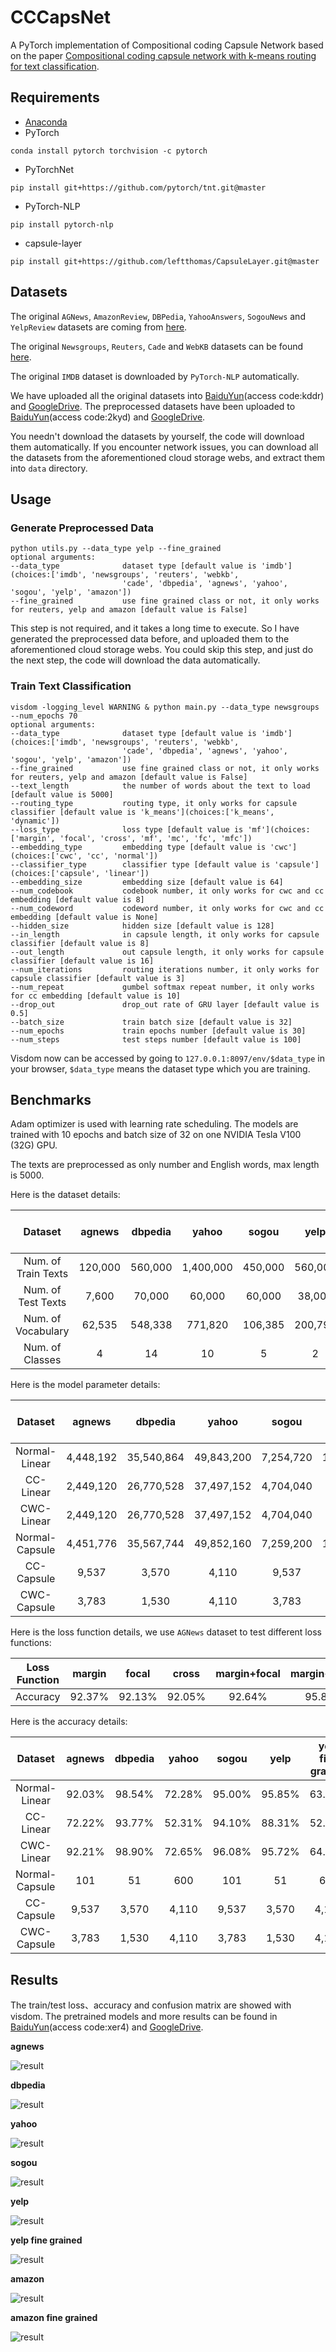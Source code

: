 # CCCapsNet
A PyTorch implementation of Compositional coding Capsule Network based on the paper [Compositional coding capsule network with k-means routing for text classification](https://arxiv.org/abs/1810.09177).

## Requirements
* [Anaconda](https://www.anaconda.com/download/)
* PyTorch
```
conda install pytorch torchvision -c pytorch
```
* PyTorchNet
```
pip install git+https://github.com/pytorch/tnt.git@master
```
* PyTorch-NLP
```
pip install pytorch-nlp
```
* capsule-layer
```
pip install git+https://github.com/leftthomas/CapsuleLayer.git@master
```

## Datasets
The original `AGNews`, `AmazonReview`, `DBPedia`, `YahooAnswers`, `SogouNews` and `YelpReview` datasets are coming from [here](http://goo.gl/JyCnZq).

The original `Newsgroups`, `Reuters`, `Cade` and `WebKB` datasets can be found [here](http://ana.cachopo.org/datasets-for-single-label-text-categorization).

The original `IMDB` dataset is downloaded by `PyTorch-NLP` automatically.

We have uploaded all the original datasets into [BaiduYun](https://pan.baidu.com/s/16wBuNJiD0acgTHDeld9eDA)(access code:kddr) and 
[GoogleDrive](https://drive.google.com/open?id=10n_eZ2ZyRjhRWFjxky7_PhcGHecDjKJ2). 
The preprocessed datasets have been uploaded to [BaiduYun](https://pan.baidu.com/s/1hsIJAw54YZbVAqFiehEH6w)(access code:2kyd) and 
[GoogleDrive](https://drive.google.com/open?id=1KDE5NJKfgOwc6RNEf9_F0ZhLQZ3Udjx5).

You needn't download the datasets by yourself, the code will download them automatically.
If you encounter network issues, you can download all the datasets from the aforementioned cloud storage webs, 
and extract them into `data` directory.

## Usage

### Generate Preprocessed Data
```
python utils.py --data_type yelp --fine_grained
optional arguments:
--data_type              dataset type [default value is 'imdb'](choices:['imdb', 'newsgroups', 'reuters', 'webkb', 
                         'cade', 'dbpedia', 'agnews', 'yahoo', 'sogou', 'yelp', 'amazon'])
--fine_grained           use fine grained class or not, it only works for reuters, yelp and amazon [default value is False]
```
This step is not required, and it takes a long time to execute. So I have generated the preprocessed data before, and 
uploaded them to the aforementioned cloud storage webs. You could skip this step, and just do the next step, the code will 
download the data automatically.

### Train Text Classification
```
visdom -logging_level WARNING & python main.py --data_type newsgroups --num_epochs 70
optional arguments:
--data_type              dataset type [default value is 'imdb'](choices:['imdb', 'newsgroups', 'reuters', 'webkb', 
                         'cade', 'dbpedia', 'agnews', 'yahoo', 'sogou', 'yelp', 'amazon'])
--fine_grained           use fine grained class or not, it only works for reuters, yelp and amazon [default value is False]
--text_length            the number of words about the text to load [default value is 5000]
--routing_type           routing type, it only works for capsule classifier [default value is 'k_means'](choices:['k_means', 'dynamic'])
--loss_type              loss type [default value is 'mf'](choices:['margin', 'focal', 'cross', 'mf', 'mc', 'fc', 'mfc'])
--embedding_type         embedding type [default value is 'cwc'](choices:['cwc', 'cc', 'normal'])
--classifier_type        classifier type [default value is 'capsule'](choices:['capsule', 'linear'])
--embedding_size         embedding size [default value is 64]
--num_codebook           codebook number, it only works for cwc and cc embedding [default value is 8]
--num_codeword           codeword number, it only works for cwc and cc embedding [default value is None]
--hidden_size            hidden size [default value is 128]
--in_length              in capsule length, it only works for capsule classifier [default value is 8]
--out_length             out capsule length, it only works for capsule classifier [default value is 16]
--num_iterations         routing iterations number, it only works for capsule classifier [default value is 3]
--num_repeat             gumbel softmax repeat number, it only works for cc embedding [default value is 10]
--drop_out               drop_out rate of GRU layer [default value is 0.5]
--batch_size             train batch size [default value is 32]
--num_epochs             train epochs number [default value is 30]
--num_steps              test steps number [default value is 100]
```
Visdom now can be accessed by going to `127.0.0.1:8097/env/$data_type` in your browser, `$data_type` means the dataset 
type which you are training.

## Benchmarks
Adam optimizer is used with learning rate scheduling. The models are trained with 10 epochs and batch size of 32 on one 
NVIDIA Tesla V100 (32G) GPU.

The texts are preprocessed as only number and English words, max length is 5000.

Here is the dataset details:

<table>
  <thead>
    <tr>
      <th>Dataset</th>
      <th>agnews</th>
      <th>dbpedia</th>
      <th>yahoo</th>
      <th>sogou</th>
      <th>yelp</th>
      <th>yelp fine grained</th>
      <th>amazon</th>
      <th>amazon fine grained</th>
    </tr>
  </thead>
  <tbody>
    <tr>
      <td align="center">Num. of Train Texts</td>
      <td align="center">120,000</td>
      <td align="center">560,000</td>
      <td align="center">1,400,000</td>
      <td align="center">450,000</td>
      <td align="center">560,000</td>
      <td align="center">650,000</td>
      <td align="center">3,600,000</td>
      <td align="center">3,000,000</td>
    </tr>
    <tr>
      <td align="center">Num. of Test Texts</td>
      <td align="center">7,600</td>
      <td align="center">70,000</td>
      <td align="center">60,000</td>
      <td align="center">60,000</td>
      <td align="center">38,000</td>
      <td align="center">50,000</td>
      <td align="center">400,000</td>
      <td align="center">650,000</td>
    </tr>
    <tr>
      <td align="center">Num. of Vocabulary</td>
      <td align="center">62,535</td>
      <td align="center">548,338</td>
      <td align="center">771,820</td>
      <td align="center">106,385</td>
      <td align="center">200,790</td>
      <td align="center">216,985</td>
      <td align="center">931,271</td>
      <td align="center">835,818</td>
    </tr>
    <tr>
      <td align="center">Num. of Classes</td>
      <td align="center">4</td>
      <td align="center">14</td>
      <td align="center">10</td>
      <td align="center">5</td>
      <td align="center">2</td>
      <td align="center">5</td>
      <td align="center">2</td>
      <td align="center">5</td>
    </tr>
  </tbody>
</table>

Here is the model parameter details:

<table>
  <thead>
    <tr>
      <th>Dataset</th>
      <th>agnews</th>
      <th>dbpedia</th>
      <th>yahoo</th>
      <th>sogou</th>
      <th>yelp</th>
      <th>yelp fine grained</th>
      <th>amazon</th>
      <th>amazon fine grained</th>
    </tr>
  </thead>
  <tbody>
    <tr>
      <td align="center">Normal-Linear</td>
      <td align="center">4,448,192</td>
      <td align="center">35,540,864</td>
      <td align="center">49,843,200</td>
      <td align="center">7,254,720</td>
      <td align="center">13,296,256</td>
      <td align="center">14,333,120</td>
      <td align="center">60,047,040</td>
      <td align="center">53,938,432</td>
    </tr>
    <tr>
      <td align="center">CC-Linear</td>
      <td align="center">2,449,120</td>
      <td align="center">26,770,528</td>
      <td align="center">37,497,152</td>
      <td align="center">4,704,040</td>
      <td align="center">8,479,856</td>
      <td align="center">9,128,040</td>
      <td align="center">45,149,776</td>
      <td align="center">40,568,416</td>
    </tr>
    <tr>
      <td align="center">CWC-Linear</td>
      <td align="center">2,449,120</td>
      <td align="center">26,770,528</td>
      <td align="center">37,497,152</td>
      <td align="center">4,704,040</td>
      <td align="center">8,479,856</td>
      <td align="center">9,128,040</td>
      <td align="center">45,149,776</td>
      <td align="center">40,568,416</td>
    </tr>
    <tr>
      <td align="center">Normal-Capsule</td>
      <td align="center">4,451,776</td>
      <td align="center">35,567,744</td>
      <td align="center">49,852,160</td>
      <td align="center">7,259,200</td>
      <td align="center">13,300,096</td>
      <td align="center">14,342,720</td>
      <td align="center">60,050,880</td>
      <td align="center">53,948,032</td>
    </tr>
    <tr>
      <td align="center">CC-Capsule</td>
      <td align="center">9,537</td>
      <td align="center">3,570</td>
      <td align="center">4,110</td>
      <td align="center">9,537</td>
      <td align="center">3,570</td>
      <td align="center">4,110</td>
      <td align="center">9,537</td>
      <td align="center">3,570</td>
    </tr>
    <tr>
      <td align="center">CWC-Capsule</td>
      <td align="center">3,783</td>
      <td align="center">1,530</td>
      <td align="center">4,110</td>
      <td align="center">3,783</td>
      <td align="center">1,530</td>
      <td align="center">4,110</td>
      <td align="center">3,783</td>
      <td align="center">1,530</td>
    </tr>
  </tbody>
</table>

Here is the loss function details, we use `AGNews` dataset to test different loss functions:

<table>
  <thead>
    <tr>
      <th>Loss Function</th>
      <th>margin</th>
      <th>focal</th>
      <th>cross</th>
      <th>margin+focal</th>
      <th>margin+cross</th>
      <th>focal+cross</th>
      <th>margin+focal+cross</th>
    </tr>
  </thead>
  <tbody>
    <tr>
      <td align="center">Accuracy</td>
      <td align="center">92.37%</td>
      <td align="center">92.13%</td>
      <td align="center">92.05%</td>
      <td align="center">92.64%</td>
      <td align="center">95.85%</td>
      <td align="center">63.95%</td>
      <td align="center">93.44%</td>
    </tr>
  </tbody>
</table>

Here is the accuracy details:

<table>
  <thead>
    <tr>
      <th>Dataset</th>
      <th>agnews</th>
      <th>dbpedia</th>
      <th>yahoo</th>
      <th>sogou</th>
      <th>yelp</th>
      <th>yelp fine grained</th>
      <th>amazon</th>
      <th>amazon fine grained</th>
    </tr>
  </thead>
  <tbody>
    <tr>
      <td align="center">Normal-Linear</td>
      <td align="center">92.03%</td>
      <td align="center">98.54%</td>
      <td align="center">72.28%</td>
      <td align="center">95.00%</td>
      <td align="center">95.85%</td>
      <td align="center">63.95%</td>
      <td align="center">93.44%</td>
      <td align="center">56.91%</td>
    </tr>
    <tr>
      <td align="center">CC-Linear</td>
      <td align="center">72.22%</td>
      <td align="center">93.77%</td>
      <td align="center">52.31%</td>
      <td align="center">94.10%</td>
      <td align="center">88.31%</td>
      <td align="center">52.65%</td>
      <td align="center">82.25%</td>
      <td align="center">45.08%</td>
    </tr>
    <tr>
      <td align="center">CWC-Linear</td>
      <td align="center">92.21%</td>
      <td align="center">98.90%</td>
      <td align="center">72.65%</td>
      <td align="center">96.08%</td>
      <td align="center">95.72%</td>
      <td align="center">64.29%</td>
      <td align="center">93.65%</td>
      <td align="center">57.21%</td>
    </tr>
    <tr>
      <td align="center">Normal-Capsule</td>
      <td align="center">101</td>
      <td align="center">51</td>
      <td align="center">600</td>
      <td align="center">101</td>
      <td align="center">51</td>
      <td align="center">600</td>
      <td align="center">101</td>
      <td align="center">51</td>
    </tr>
    <tr>
      <td align="center">CC-Capsule</td>
      <td align="center">9,537</td>
      <td align="center">3,570</td>
      <td align="center">4,110</td>
      <td align="center">9,537</td>
      <td align="center">3,570</td>
      <td align="center">4,110</td>
      <td align="center">9,537</td>
      <td align="center">3,570</td>
    </tr>
    <tr>
      <td align="center">CWC-Capsule</td>
      <td align="center">3,783</td>
      <td align="center">1,530</td>
      <td align="center">4,110</td>
      <td align="center">3,783</td>
      <td align="center">1,530</td>
      <td align="center">4,110</td>
      <td align="center">3,783</td>
      <td align="center">1,530</td>
    </tr>
  </tbody>
</table>

## Results
The train/test loss、accuracy and confusion matrix are showed with visdom. The pretrained models and more results can be 
found in [BaiduYun](https://pan.baidu.com/s/1mpIXTfuECiSFVxJcLR1j3A)(access code:xer4) and 
[GoogleDrive](https://drive.google.com/drive/folders/1AsP9irE1tQisK2H_nLHJERqxMro_mRUb?usp=sharing).

**agnews**

![result](results/agnews.png)

**dbpedia**

![result](results/dbpedia.png)

**yahoo**

![result](results/yahoo.png)

**sogou**

![result](results/sogou.png)

**yelp**

![result](results/yelp.png)

**yelp fine grained**

![result](results/yelp_fine_grained.png)

**amazon**

![result](results/amazon.png)

**amazon fine grained**

![result](results/amazon_fine_grained.png)
